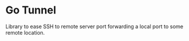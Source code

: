 # Go Tunnel

Library to ease SSH to remote server port forwarding a local port to some remote location.